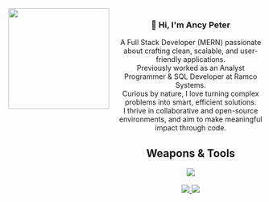 <div align="center" style="display: flex; align-items: flex-start; gap: 20px;">
  <div>
    <img src="https://i.imgflip.com/65efzo.gif" width="200" />
  </div>

  <div>
    <h3>👋 Hi, I'm Ancy Peter</h3>
    <p>
      A Full Stack Developer (MERN) passionate about crafting clean, scalable, and user-friendly applications.<br />
         Previously worked as an Analyst Programmer & SQL Developer at Ramco Systems.<br />
         Curious by nature, I love turning complex problems into smart, efficient solutions.<br />
      I thrive in collaborative and open-source environments, and aim to make meaningful impact through code.
    </p>
    <h2> Weapons & Tools</h2>
    <a href="https://skillicons.dev">
      <img src="https://skillicons.dev/icons?i=js,ts,react,nextjs,nodejs,express,mongodb,tailwind,redux,bootstrap,figma,java,python,vercel,firebase" />
    </a>
    <br /><br />
    <a href="https://www.linkedin.com/in/ancy-peter-37ab2522b">
      <img src="https://img.shields.io/badge/LinkedIn-Profile-blue?logo=linkedin&style=for-the-badge" />
    </a>
    <a href="mailto:ancypeter2k@gmail.com">
      <img src="https://img.shields.io/badge/Email-Contact-red?logo=gmail&style=for-the-badge" />
    </a>
  </div>
</div>
